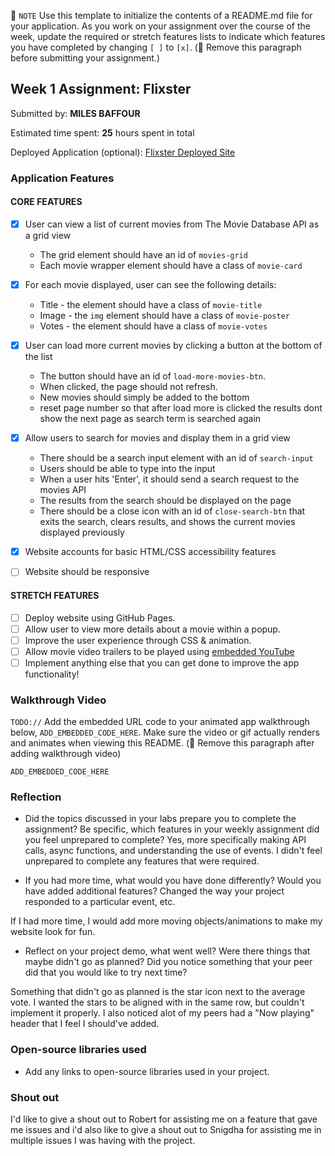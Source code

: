 📝 `NOTE` Use this template to initialize the contents of a README.md file for your application. As you work on your assignment over the course of the week, update the required or stretch features lists to indicate which features you have completed by changing `[ ]` to `[x]`. (🚫 Remove this paragraph before submitting your assignment.)

## Week 1 Assignment: Flixster

Submitted by: **MILES BAFFOUR**

Estimated time spent: **25** hours spent in total

Deployed Application (optional): [Flixster Deployed Site](http://127.0.0.1:5500/)

### Application Features

#### CORE FEATURES

- [x] User can view a list of current movies from The Movie Database API as a grid view
  - The grid element should have an id of `movies-grid`
  - Each movie wrapper element should have a class of `movie-card`
- [x] For each movie displayed, user can see the following details:
  - Title - the element should have a class of `movie-title`
  - Image - the `img` element should have a class of `movie-poster`
  - Votes - the element should have a class of `movie-votes`
- [x] User can load more current movies by clicking a button at the bottom of the list
  - The button should have an id of `load-more-movies-btn`.
  - When clicked, the page should not refresh.
  - New movies should simply be added to the bottom
  - reset page number so that after load more is clicked the results dont show the next page as search term is searched again
  
- [x] Allow users to search for movies and display them in a grid view
  - There should be a search input element with an id of `search-input`
  - Users should be able to type into the input
  - When a user hits 'Enter', it should send a search request to the movies API
  - The results from the search should be displayed on the page
  - There should be a close icon with an id of `close-search-btn` that exits the search, clears results, and shows the current movies displayed previously
- [x] Website accounts for basic HTML/CSS accessibility features
- [ ] Website should be responsive

#### STRETCH FEATURES

- [ ] Deploy website using GitHub Pages. 
- [ ] Allow user to view more details about a movie within a popup.
- [ ] Improve the user experience through CSS & animation.
- [ ] Allow movie video trailers to be played using [embedded YouTube](https://support.google.com/youtube/answer/171780?hl=en)
- [ ] Implement anything else that you can get done to improve the app functionality!

### Walkthrough Video

`TODO://` Add the embedded URL code to your animated app walkthrough below, `ADD_EMBEDDED_CODE_HERE`. Make sure the video or gif actually renders and animates when viewing this README. (🚫 Remove this paragraph after adding walkthrough video)

`ADD_EMBEDDED_CODE_HERE`

### Reflection

* Did the topics discussed in your labs prepare you to complete the assignment? Be specific, which features in your weekly assignment did you feel unprepared to complete?
Yes, more specifically making API calls, async functions, and understanding the use of events. I didn't feel unprepared to complete any features that were required.


* If you had more time, what would you have done differently? Would you have added additional features? Changed the way your project responded to a particular event, etc.
  
If I had more time, I would add more moving objects/animations to make my website look for fun.

* Reflect on your project demo, what went well? Were there things that maybe didn't go as planned? Did you notice something that your peer did that you would like to try next time?

Something that didn't go as planned is the star icon next to the average vote. I wanted the stars to be aligned with in the same row, but couldn't implement it properly. I also noticed alot of my peers had a "Now playing" header that I feel I should've added.

### Open-source libraries used

- Add any links to open-source libraries used in your project.

### Shout out

I'd like to give a shout out to Robert for assisting me on a feature that gave me issues and i'd also like to give a shout out to Snigdha for assisting me in multiple issues I was having with the project.
